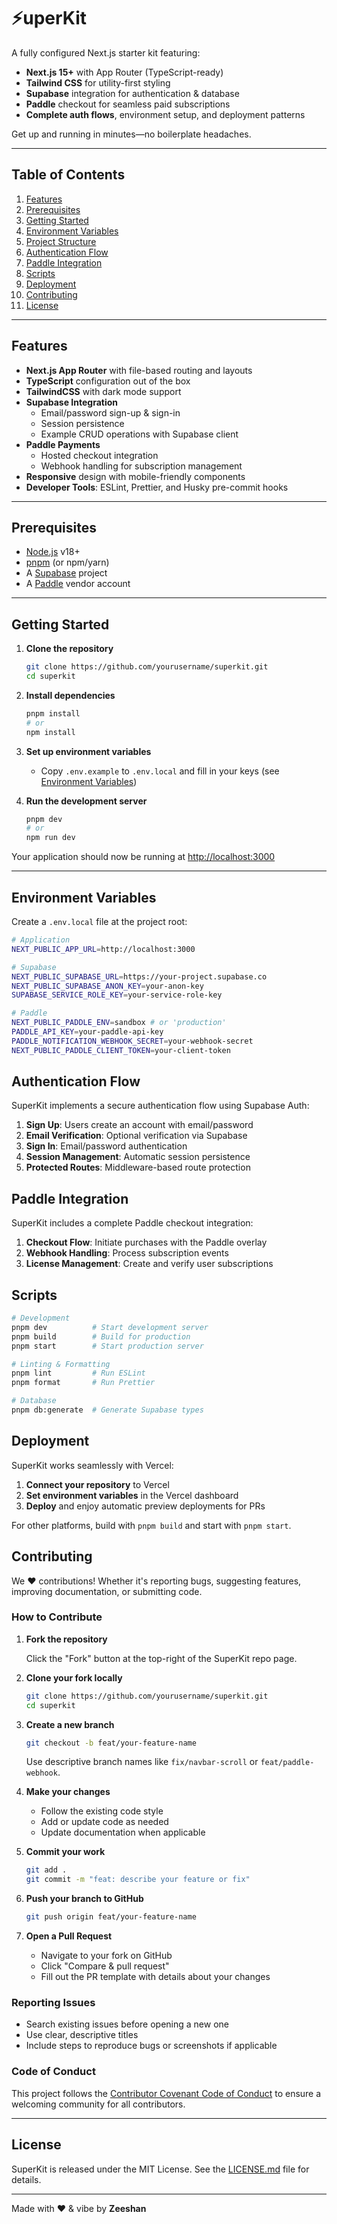# ⚡uperKit

A fully configured Next.js starter kit featuring:

- **Next.js 15+** with App Router (TypeScript-ready)
- **Tailwind CSS** for utility-first styling
- **Supabase** integration for authentication & database
- **Paddle** checkout for seamless paid subscriptions
- **Complete auth flows**, environment setup, and deployment patterns

Get up and running in minutes—no boilerplate headaches.

---

## Table of Contents

1. [Features](#features)
2. [Prerequisites](#prerequisites)
3. [Getting Started](#getting-started)
4. [Environment Variables](#environment-variables)
5. [Project Structure](#project-structure)
6. [Authentication Flow](#authentication-flow)
7. [Paddle Integration](#paddle-integration)
8. [Scripts](#scripts)
9. [Deployment](#deployment)
10. [Contributing](#contributing)
11. [License](#license)

---

## Features

- **Next.js App Router** with file-based routing and layouts
- **TypeScript** configuration out of the box
- **TailwindCSS** with dark mode support
- **Supabase Integration**
  - Email/password sign-up & sign-in
  - Session persistence
  - Example CRUD operations with Supabase client
- **Paddle Payments**
  - Hosted checkout integration
  - Webhook handling for subscription management
- **Responsive** design with mobile-friendly components
- **Developer Tools**: ESLint, Prettier, and Husky pre-commit hooks

---

## Prerequisites

- [Node.js](https://nodejs.org/) v18+
- [pnpm](https://pnpm.io/) (or npm/yarn)
- A [Supabase](https://app.supabase.com/) project
- A [Paddle](https://vendors.paddle.com/) vendor account

---

## Getting Started

1. **Clone the repository**
   ```bash
   git clone https://github.com/yourusername/superkit.git
   cd superkit
   ```

2. **Install dependencies**
   ```bash
   pnpm install
   # or
   npm install
   ```

3. **Set up environment variables**
   - Copy `.env.example` to `.env.local` and fill in your keys (see [Environment Variables](#environment-variables))

4. **Run the development server**
   ```bash
   pnpm dev
   # or
   npm run dev
   ```

Your application should now be running at [http://localhost:3000](http://localhost:3000)

---

## Environment Variables

Create a `.env.local` file at the project root:

```bash
# Application
NEXT_PUBLIC_APP_URL=http://localhost:3000

# Supabase
NEXT_PUBLIC_SUPABASE_URL=https://your-project.supabase.co
NEXT_PUBLIC_SUPABASE_ANON_KEY=your-anon-key
SUPABASE_SERVICE_ROLE_KEY=your-service-role-key

# Paddle
NEXT_PUBLIC_PADDLE_ENV=sandbox # or 'production'
PADDLE_API_KEY=your-paddle-api-key
PADDLE_NOTIFICATION_WEBHOOK_SECRET=your-webhook-secret
NEXT_PUBLIC_PADDLE_CLIENT_TOKEN=your-client-token
```


## Authentication Flow

SuperKit implements a secure authentication flow using Supabase Auth:

1. **Sign Up**: Users create an account with email/password
2. **Email Verification**: Optional verification via Supabase
3. **Sign In**: Email/password authentication
4. **Session Management**: Automatic session persistence
5. **Protected Routes**: Middleware-based route protection

## Paddle Integration

SuperKit includes a complete Paddle checkout integration:

1. **Checkout Flow**: Initiate purchases with the Paddle overlay
2. **Webhook Handling**: Process subscription events
3. **License Management**: Create and verify user subscriptions

## Scripts

```bash
# Development
pnpm dev          # Start development server
pnpm build        # Build for production
pnpm start        # Start production server

# Linting & Formatting
pnpm lint         # Run ESLint
pnpm format       # Run Prettier

# Database
pnpm db:generate  # Generate Supabase types
```

## Deployment

SuperKit works seamlessly with Vercel:

1. **Connect your repository** to Vercel
2. **Set environment variables** in the Vercel dashboard
3. **Deploy** and enjoy automatic preview deployments for PRs

For other platforms, build with `pnpm build` and start with `pnpm start`.

## Contributing

We ❤️ contributions! Whether it's reporting bugs, suggesting features, improving documentation, or submitting code.

### How to Contribute

1. **Fork the repository**
   
   Click the "Fork" button at the top-right of the SuperKit repo page.

2. **Clone your fork locally**
   ```bash
   git clone https://github.com/yourusername/superkit.git
   cd superkit
   ```

3. **Create a new branch**
   ```bash
   git checkout -b feat/your-feature-name
   ```
   Use descriptive branch names like `fix/navbar-scroll` or `feat/paddle-webhook`.

4. **Make your changes**
   - Follow the existing code style
   - Add or update code as needed
   - Update documentation when applicable

5. **Commit your work**
   ```bash
   git add .
   git commit -m "feat: describe your feature or fix"
   ```

6. **Push your branch to GitHub**
   ```bash
   git push origin feat/your-feature-name
   ```

7. **Open a Pull Request**
   - Navigate to your fork on GitHub
   - Click "Compare & pull request"
   - Fill out the PR template with details about your changes

### Reporting Issues

- Search existing issues before opening a new one
- Use clear, descriptive titles
- Include steps to reproduce bugs or screenshots if applicable

### Code of Conduct

This project follows the [Contributor Covenant Code of Conduct](https://www.contributor-covenant.org/) to ensure a welcoming community for all contributors.

---

## License

SuperKit is released under the MIT License. See the [LICENSE.md](/LICENSE.md) file for details.

---

Made with ❤️ & vibe by **Zeeshan**
